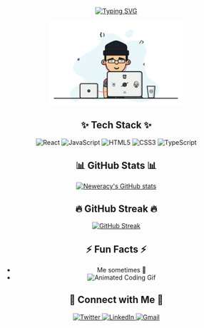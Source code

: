 <div align="center">

[![Typing SVG](https://readme-typing-svg.demolab.com?font=Fira+Code&duration=3998&pause=500&width=435&lines=Hi%F0%9F%91%8B;I%E2%80%99m+a+frontend+developer+from+Ghana;Building+beautiful+experiences+with+React+and+friends)](https://git.io/typing-svg)

<img src="kk.gif" alt="Coding Gif" width="300"/>
  
</div>

<div align="center">

  <h2>✨ Tech Stack ✨</h2>
  <p>
    <img src="https://img.shields.io/badge/React-20232A?style=for-the-badge&logo=react&logoColor=61DAFB" alt="React"/>
    <img src="https://img.shields.io/badge/JavaScript-F7DF1E?style=for-the-badge&logo=javascript&logoColor=black" alt="JavaScript"/>
    <img src="https://img.shields.io/badge/HTML5-E34F26?style=for-the-badge&logo=html5&logoColor=white" alt="HTML5"/>
    <img src="https://img.shields.io/badge/CSS3-1572B6?style=for-the-badge&logo=css3&logoColor=white" alt="CSS3"/>
    <img src="https://img.shields.io/badge/TypeScript-007ACC?style=for-the-badge&logo=typescript&logoColor=white" alt="TypeScript"/>
  </p>

  <h2>📊 GitHub Stats 📊</h2>

[![Neweracy's GitHub stats](https://github-readme-stats.vercel.app/api?username=neweracy&theme=tokyonight&show_icons=true)](https://github.com/anuraghazra/github-readme-stats)

  <h2>🔥 GitHub Streak 🔥</h2>
  
  [![GitHub Streak](https://github-readme-streak-stats.herokuapp.com?user=neweracy&theme=tokyonight&date_format=M%20j%5B%2C%20Y%5D)](https://git.io/streak-stats)

  <div align="center">
    
  </div>

  <h2>⚡ Fun Facts ⚡</h2>
  <ul>
    <li>Me sometimes 🤧</li>
    <li><img src="https://media.giphy.com/media/13HgwGsXF0aiGY/giphy.gif" alt="Animated Coding Gif" width="300"/></li>
  </ul>

  <h2>💬 Connect with Me 💬</h2>
  <p>
    <a href="https://twitter.com/yourtwitter" target="_blank">
      <img src="https://img.shields.io/badge/Twitter-1DA1F2?style=for-the-badge&logo=twitter&logoColor=white" alt="Twitter"/>
    </a>
    <a href="https://linkedin.com/in/yourlinkedin" target="_blank">
      <img src="https://img.shields.io/badge/LinkedIn-0077B5?style=for-the-badge&logo=linkedin&logoColor=white" alt="LinkedIn"/>
    </a>
    <a href="mailto:your.email@example.com">
      <img src="https://img.shields.io/badge/Gmail-D14836?style=for-the-badge&logo=gmail&logoColor=white" alt="Gmail"/>
    </a>
  </p>
</div>

<!--
**neweracy/neweracy** is a ✨ _special_ ✨ repository because its `README.md` (this file) appears on your GitHub profile.

Here are some ideas to get you started:

- 🔭 I’m currently working on ...
- 🌱 I’m currently learning ...
- 👯 I’m looking to collaborate on ...
- 🤔 I’m looking for help with ...
- 💬 Ask me about ...
- 📫 How to reach me: ...
- 😄 Pronouns: ...
- ⚡ Fun fact: ...
-->

